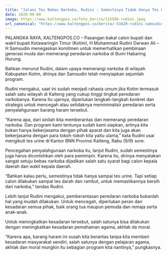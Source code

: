 ```yaml
---
title: "Jalani Tes Bebas Narkoba, Rudini : Semestinya Tidak Hanya Tes Urine"
date: 2020-09-09
image: https://www.kaltengpos.co/foto_berita/215506-rudini.jpeg
url_canonical: "https://www.kaltengpos.co/berita/-53420-rudini-samsudin-jalani-tes-bebas-narkoba,-rudini:-semestinya-tidak-hanya-tes-urine.html?page2#topcontent"
---
```

PALANGKA RAYA, KALTENGPOS.CO – Pasangan bakal calon bupati dan wakil bupati Kotawaringin Timur (Kotim), H Muhammad Rudini Darwan Ali – H Samsudin menegaskan komitmen untuk memerhatikan pembinaan generasi muda dan memerangi peredaran narkoba di Bumi Habaring Hurung.

Bahkan menurut Rudini, dalam upaya memerangi narkoba di wilayah Kabupaten Kotim, dirinya dan Samsudin telah menyiapkan sejumlah program.

Rudini mengakui, saat ini sudah menjadi rahasia umum jika Kotim termasuk salah satu wilayah di Kalteng yang cukup tinggi tingkat peredaran narkobanya. Karena itu ujarnya, diperlukan langkah-langkah konkret dan strategis untuk mencegah atau setidaknya meminimalisir peredaran serta penyalahgunaan barang haram tersebut.

“Karena apa, dari sinilah kita memberantas dan memerangi peredaran narkoba. Dan program kami tentunya sudah kami siapkan, artinya kita bukan hanya bekerjasama dengan pihak aparat dan kita juga akan bekerjasama dengan para tokoh-tokoh kita yaitu ulama,” kata Rudini usai mengikuti tes urine di Kantor BNN Provinsi Kalteng, Rabu (9/9) sore.

Pencegahan penyalahgunaan narkoba itu, lanjut Rudini, sudah semestinya juga harus dicontohkan oleh para pemimpin. Karena itu, dirinya menyatakan sangat setuju bebas narkoba dijadikan salah satu syarat bagi calon kepala daerah dan wakil kepala daerah.

“Bahkan kalau perlu, semestinya tidak hanya sampai tes urine. Tapi setiap calon dilakukan sampai tes darah dan rambut, untuk memastikannya bersih dari narkoba,” tandas Rudini.

Lebih lanjut Rudini mengakui, pemberantasan peredaran narkoba bukanlah hal yang mudah dilakukan. Untuk mencegah, diperlukan peran dan kesadaran semua pihak, baik orang tua maupun pemuda dan remaja serta anak-anak.

Untuk meningkatkan kesadaran tersebut, salah satunya bisa dilakukan dengan meningkatkan kesadaran pemahaman agama, akhlak da moral.

“Karena apa, barang haram ini susah kita berantas tanpa kita memberi kesadaran masyarakat sendiri, salah satunya dengan pelajaran agama, akhlak dan moral mungkin itu sebagian program kita nantinya,” pungkasnya.